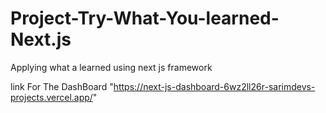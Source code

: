 # Project-Try-What-You-learned-Next.js
Applying what a learned using next js framework

link For The DashBoard "https://next-js-dashboard-6wz2ll26r-sarimdevs-projects.vercel.app/"